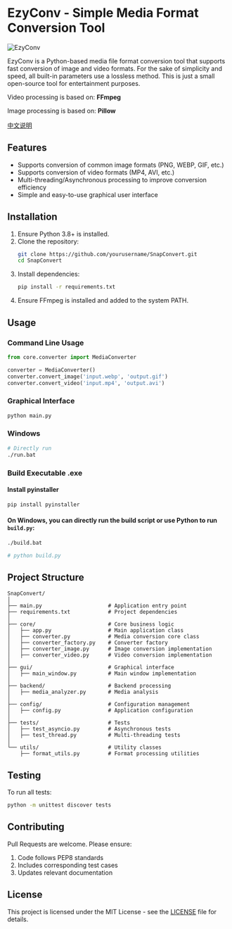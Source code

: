 # EzyConv - Simple Media Format Conversion Tool

![EzyConv](assets\EzyConv.ico)

EzyConv is a Python-based media file format conversion tool that supports fast conversion of image and video formats. For the sake of simplicity and speed, all built-in parameters use a lossless method. This is just a small open-source tool for entertainment purposes.

Video processing is based on: **FFmpeg**

Image processing is based on: **Pillow**

[中文说明](README_ZH.md)

## Features
- Supports conversion of common image formats (PNG, WEBP, GIF, etc.)
- Supports conversion of video formats (MP4, AVI, etc.)
- Multi-threading/Asynchronous processing to improve conversion efficiency
- Simple and easy-to-use graphical user interface

## Installation

1. Ensure Python 3.8+ is installed.
2. Clone the repository:
   ```bash
   git clone https://github.com/yourusername/SnapConvert.git
   cd SnapConvert
   ```
3. Install dependencies:
   ```bash
   pip install -r requirements.txt
   ```
4. Ensure FFmpeg is installed and added to the system PATH.

## Usage

### Command Line Usage
```python
from core.converter import MediaConverter

converter = MediaConverter()
converter.convert_image('input.webp', 'output.gif')
converter.convert_video('input.mp4', 'output.avi')
```

### Graphical Interface
```bash
python main.py
```

### Windows
```bash
# Directly run
./run.bat
```

### Build Executable .exe

#### Install pyinstaller
```bash
pip install pyinstaller
```
#### On Windows, you can directly run the build script or use Python to run `build.py`:
```bash
./build.bat 

# python build.py
```

## Project Structure
```
SnapConvert/
│
├── main.py                     # Application entry point
├── requirements.txt            # Project dependencies
│
├── core/                       # Core business logic
│   ├── app.py                  # Main application class
│   ├── converter.py            # Media conversion core class
│   ├── converter_factory.py    # Converter factory
│   ├── converter_image.py      # Image conversion implementation
│   ├── converter_video.py      # Video conversion implementation
│
├── gui/                        # Graphical interface
│   ├── main_window.py          # Main window implementation
│
├── backend/                    # Backend processing
│   ├── media_analyzer.py       # Media analysis
│
├── config/                     # Configuration management
│   ├── config.py               # Application configuration
│
├── tests/                      # Tests
│   ├── test_asyncio.py         # Asynchronous tests
│   ├── test_thread.py          # Multi-threading tests
│
└── utils/                      # Utility classes
    ├── format_utils.py         # Format processing utilities
```

## Testing
To run all tests:
```bash
python -m unittest discover tests
```

## Contributing
Pull Requests are welcome. Please ensure:
1. Code follows PEP8 standards
2. Includes corresponding test cases
3. Updates relevant documentation

## License
This project is licensed under the MIT License - see the [LICENSE](LICENSE) file for details.
